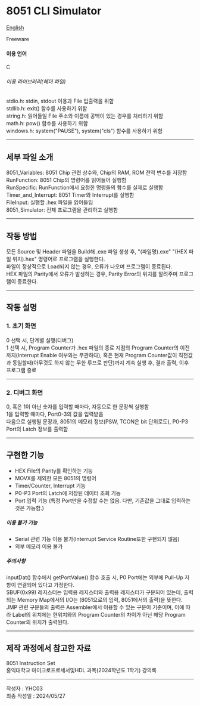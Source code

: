 # 8051 CLI Simulator

[English](https://github.com/YHC03/8051_Tools/blob/main/8051_Simulator/README.md)  

Freeware  

#### 이용 언어
C

###### 이용 라이브러리(헤더 파일)
stdio.h: stdin, stdout 이용과 File 입출력을 위함  
stdlib.h: exit() 함수를 사용하기 위함  
string.h: 읽어들일 File 주소와 이름에 공백이 있는 경우를 처리하기 위함  
math.h: pow() 함수를 사용하기 위함  
windows.h: system("PAUSE"), system("cls") 함수를 사용하기 위함  

---
## 세부 파일 소개
8051_Variables: 8051 Chip 관련 상수와, Chip의 RAM, ROM 전역 변수를 저장함   
RunFunction: 8051 Chip의 명령어를 읽어들어 실행함  
RunSpecific: RunFunction에서 요청한 명령들의 함수를 실제로 실행함  
Timer_and_Interrupt: 8051 Timer와 Interrupt를 실행함  
FileInput: 실행할 .hex 파일을 읽어들임  
8051_Simulator: 전체 프로그램을 관리하고 실행함  

---
## 작동 방법
모든 Source 및 Header 파일을 Build해 .exe 파일 생성 후, "(파일명).exe" "(HEX 파일 위치).hex" 명령어로 프로그램을 실행한다.  
파일이 정상적으로 Load되지 않는 경우, 오류가 나오며 프로그램이 종료된다.  
HEX 파일의 Parity에서 오류가 발생하는 경우, Parity Error의 위치를 알려주며 프로그램이 종료한다.  

---
## 작동 설명

### 1. 초기 화면
0 선택 시, 단계별 실행(디버그)  
1 선택 시, Program Counter가 .hex 파일의 종료 지점의 Program Counter의 이전까지(Interrupt Enable 여부와는 무관하다), 혹은 현재 Program Counter값이 직전값과 동일할때(아무것도 하지 않는 무한 루프로 판단)까지 계속 실행 후, 결과 출력, 이후 프로그램 종료  

---
### 2. 디버그 화면
0, 혹은 1이 아닌 숫자를 입력할 때마다, 자동으로 한 문장씩 실행함  
1을 입력할 때마다, Port0-3의 값을 입력받음  
다음으로 실행될 문장과, 8051의 메모리 정보(PSW, TCON은 bit 단위로도), P0-P3 Port의 Latch 정보를 출력함  

---
## 구현한 기능
- HEX File의 Parity를 확인하는 기능  
- MOVX를 제외한 모든 8051의 명령어  
- Timer/Counter, Interrupt 기능  
- P0-P3 Port의 Latch에 저장된 데이터 조회 기능  
- Port 입력 기능 (특정 Port만을 수정할 수는 없음. 다만, 기존값을 그대로 입력하는 것은 가능함.)  

##### 이용 불가 기능
- Serial 관련 기능 이용 불가(Interrupt Service Routine또한 구현되지 않음)  
- 외부 메모리 이용 불가  

##### 주의사항
inputDat() 함수에서 getPortValue() 함수 호출 시, P0 Port에는 외부에 Pull-Up 저항이 연결되어 있다고 가정한다.  
SBUF(0x99) 레지스터는 입력용 레지스터와 출력용 레지스터가 구분되어 있는데, 출력되는 Memory Map에서의 I/O는 (8051으로의 입력, 8051에서의 출력)을 뜻한다.  
JMP 관련 구문들의 출력은 Assembler에서 이용할 수 있는 구문이 기준이며, 이에 따라 Label의 위치에는 현위치와의 Program Counter의 차이가 아닌 해당 Program Counter의 위치가 출력된다.  

---
## 제작 과정에서 참고한 자료
8051 Instruction Set  
홍익대학교 마이크로프로세서및HDL 과목(2024학년도 1학기) 강의록  

---
작성자 : YHC03  
최종 작성일 : 2024/05/27  